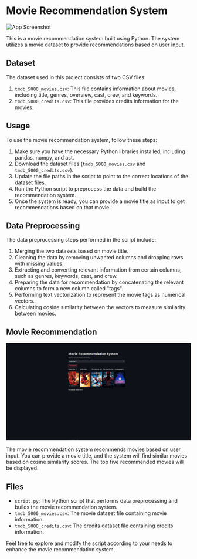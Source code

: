 # Movie Recommendation System

![App Screenshot](template\images\app_screenshot.png")


This is a movie recommendation system built using Python. The system utilizes a movie dataset to provide recommendations based on user input.

## Dataset

The dataset used in this project consists of two CSV files:

1. `tmdb_5000_movies.csv`: This file contains information about movies, including title, genres, overview, cast, crew, and keywords.
2. `tmdb_5000_credits.csv`: This file provides credits information for the movies.

## Usage

To use the movie recommendation system, follow these steps:

1. Make sure you have the necessary Python libraries installed, including pandas, numpy, and ast.
2. Download the dataset files (`tmdb_5000_movies.csv` and `tmdb_5000_credits.csv`).
3. Update the file paths in the script to point to the correct locations of the dataset files.
4. Run the Python script to preprocess the data and build the recommendation system.
5. Once the system is ready, you can provide a movie title as input to get recommendations based on that movie.

## Data Preprocessing

The data preprocessing steps performed in the script include:

1. Merging the two datasets based on movie title.
2. Cleaning the data by removing unwanted columns and dropping rows with missing values.
3. Extracting and converting relevant information from certain columns, such as genres, keywords, cast, and crew.
4. Preparing the data for recommendation by concatenating the relevant columns to form a new column called "tags".
5. Performing text vectorization to represent the movie tags as numerical vectors.
6. Calculating cosine similarity between the vectors to measure similarity between movies.

## Movie Recommendation

![App Screenshot](template\images\app_screenshot.png)


The movie recommendation system recommends movies based on user input. You can provide a movie title, and the system will find similar movies based on cosine similarity scores. The top five recommended movies will be displayed.

## Files

- `script.py`: The Python script that performs data preprocessing and builds the movie recommendation system.
- `tmdb_5000_movies.csv`: The movie dataset file containing movie information.
- `tmdb_5000_credits.csv`: The credits dataset file containing credits information.

Feel free to explore and modify the script according to your needs to enhance the movie recommendation system.

